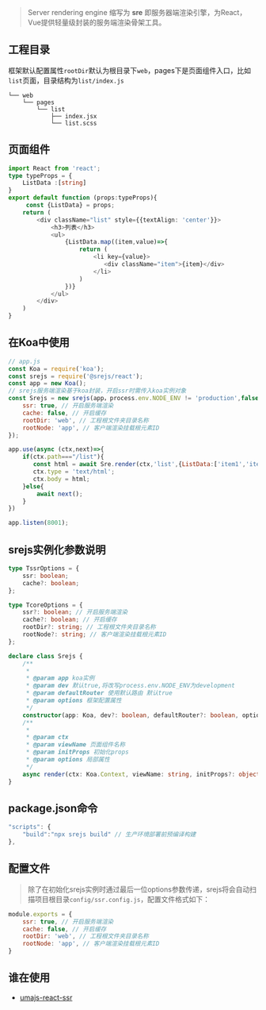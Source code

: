 
> Server rendering engine 缩写为 **sre** 即服务器端渲染引擎，为React，Vue提供轻量级封装的服务端渲染骨架工具。

## 工程目录
框架默认配置属性`rootDir`默认为根目录下`web`，pages下是页面组件入口，比如`list`页面，目录结构为`list/index.js`
```
└── web
    └── pages
        └── list
            ├── index.jsx
            └── list.scss
```

## 页面组件
```ts
import React from 'react';
type typeProps = {
    ListData :[string]
}
export default function (props:typeProps){
     const {ListData} = props;
    return (
        <div className="list" style={{textAlign: 'center'}}>
            <h3>列表</h3>
            <ul>
                {ListData.map((item,value)=>{
                    return (
                        <li key={value}>
                           <div className="item">{item}</div>
                        </li>
                    )
                })}
            </ul>
        </div>
    )
}
```

## 在Koa中使用
```js
// app.js
const Koa = require('koa');
const srejs = require('@srejs/react');
const app = new Koa();
// srejs服务端渲染基于koa封装，开启ssr时需传入koa实例对象
const Srejs = new srejs(app，process.env.NODE_ENV != 'production',false,{
    ssr: true, // 开启服务端渲染
    cache: false, // 开启缓存
    rootDir: 'web', // 工程根文件夹目录名称
    rootNode: 'app', // 客户端渲染挂载根元素ID
}); 

app.use(async (ctx,next)=>{
    if(ctx.path==="/list"){
       const html = await Sre.render(ctx,'list',{ListData:['item1','item2','item3','item4',]},{ssr:true,cache:true}); 
       ctx.type = 'text/html';
       ctx.body = html;
    }else{
        await next();
    }
})

app.listen(8001);
```

## srejs实例化参数说明
```ts
type TssrOptions = {
    ssr: boolean;
    cache?: boolean;
};

type TcoreOptions = {
    ssr?: boolean; // 开启服务端渲染
    cache?: boolean; // 开启缓存
    rootDir?: string; // 工程根文件夹目录名称
    rootNode?: string; // 客户端渲染挂载根元素ID
};

declare class Srejs {
    /**
     *
     * @param app koa实例
     * @param dev 默认true,将改写process.env.NODE_ENV为development
     * @param defaultRouter 使用默认路由 默认true
     * @param options 框架配置属性
     */
    constructor(app: Koa, dev?: boolean, defaultRouter?: boolean, options?: TcoreOptions);
    /**
     *
     * @param ctx
     * @param viewName 页面组件名称
     * @param initProps 初始化props
     * @param options 局部属性
     */
    async render(ctx: Koa.Context, viewName: string, initProps?: object, options?: TssrOptions): string;
} 
```

## package.json命令
```js
"scripts": {
    "build":"npx srejs build" // 生产环境部署前预编译构建
},

```


## 配置文件
> 除了在初始化srejs实例时通过最后一位options参数传递，srejs将会自动扫描项目根目录`config/ssr.config.js`，配置文件格式如下：


```js
module.exports = {
    ssr: true, // 开启服务端渲染
    cache: false, // 开启缓存
    rootDir: 'web', // 工程根文件夹目录名称
    rootNode: 'app', // 客户端渲染挂载根元素ID
}
```
## 谁在使用
 - [umajs-react-ssr](https://github.com/Umajs/umajs-react-ssr)